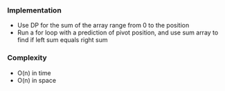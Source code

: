 ### Implementation
- Use DP for the sum of the array range from 0 to the position
- Run a for loop with a prediction of pivot position, and use sum array to find if left sum equals right sum
​
### Complexity
- O(n) in time
- O(n) in space
​
​